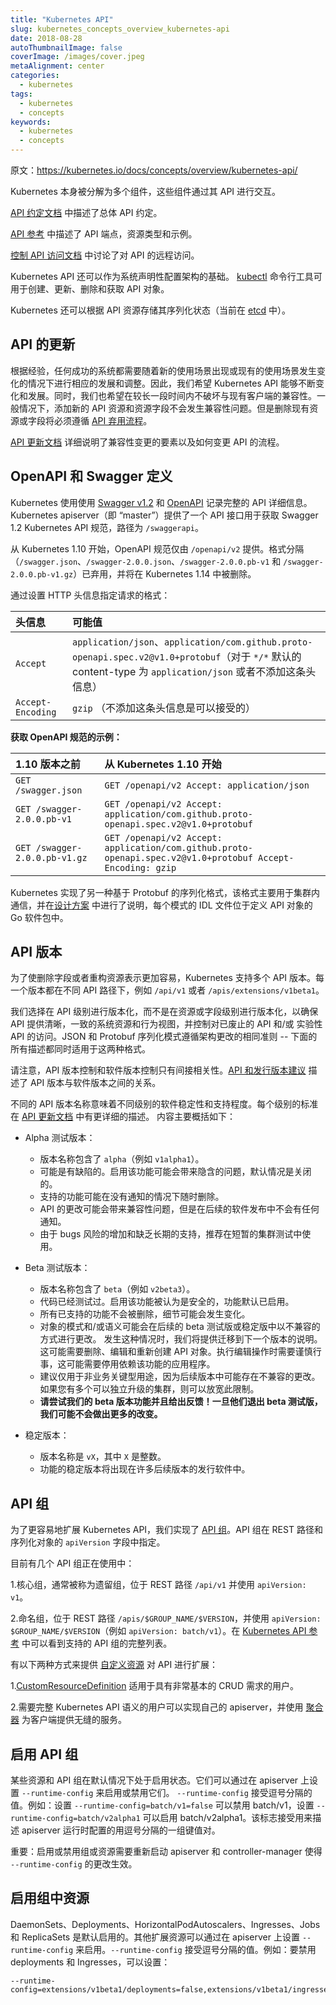 ```yaml
---
title: "Kubernetes API"
slug: kubernetes_concepts_overview_kubernetes-api
date: 2018-08-28
autoThumbnailImage: false
coverImage: /images/cover.jpeg
metaAlignment: center
categories:
  - kubernetes
tags:
  - kubernetes
  - concepts
keywords:
  - kubernetes
  - concepts
---
```


原文：https://kubernetes.io/docs/concepts/overview/kubernetes-api/

Kubernetes 本身被分解为多个组件，这些组件通过其 API 进行交互。

<!--more-->

[API 约定文档](https://git.k8s.io/community/contributors/devel/api-conventions.md) 中描述了总体 API 约定。

[API 参考](https://kubernetes.io/docs/reference) 中描述了 API 端点，资源类型和示例。

[控制 API 访问文档](https://kubernetes.io/docs/reference/access-authn-authz/controlling-access/) 中讨论了对 API 的远程访问。

Kubernetes API 还可以作为系统声明性配置架构的基础。 [kubectl](https://kubernetes.io/docs/reference/kubectl/overview/) 命令行工具可用于创建、更新、删除和获取 API 对象。

Kubernetes 还可以根据 API 资源存储其序列化状态（当前在 [etcd](https://coreos.com/docs/distributed-configuration/getting-started-with-etcd/) 中）。

## API 的更新

根据经验，任何成功的系统都需要随着新的使用场景出现或现有的使用场景发生变化的情况下进行相应的发展和调整。因此，我们希望 Kubernetes API 能够不断变化和发展。同时，我们也希望在较长一段时间内不破坏与现有客户端的兼容性。一般情况下，添加新的 API 资源和资源字段不会发生兼容性问题。但是删除现有资源或字段将必须遵循 [API 弃用流程](https://kubernetes.io/docs/reference/using-api/deprecation-policy/)。

[API 更新文档](https://git.k8s.io/community/contributors/devel/api_changes.md) 详细说明了兼容性变更的要素以及如何变更 API 的流程。

## OpenAPI 和 Swagger 定义

Kubernetes 使用使用 [Swagger v1.2](http://swagger.io/) 和 [OpenAPI](https://www.openapis.org/) 记录完整的 API 详细信息。Kubernetes apiserver（即 “master”）提供了一个 API 接口用于获取 Swagger 1.2 Kubernetes API 规范，路径为 `/swaggerapi`。

从 Kubernetes 1.10 开始，OpenAPI 规范仅由 `/openapi/v2` 提供。格式分隔（`/swagger.json`、`/swagger-2.0.0.json`、`/swagger-2.0.0.pb-v1` 和 `/swagger-2.0.0.pb-v1.gz`）已弃用，并将在 Kubernetes 1.14 中被删除。

通过设置 HTTP 头信息指定请求的格式：

| 头信息            | 可能值                                                                                                                                                        |
| :---------------- | :------------------------------------------------------------------------------------------------------------------------------------------------------------ |
| `Accept`          | `application/json`、`application/com.github.proto-openapi.spec.v2@v1.0+protobuf`（对于 `*/*` 默认的 content-type 为 `application/json` 或者不添加这条头信息） |
| `Accept-Encoding` | `gzip` （不添加这条头信息是可以接受的）                                                                                                                       |

**获取 OpenAPI 规范的示例：**

| 1.10 版本之前                 | 从 Kubernetes 1.10 开始                                                                                    |
| :---------------------------- | :--------------------------------------------------------------------------------------------------------- |
| `GET /swagger.json`           | `GET /openapi/v2 Accept: application/json`                                                                 |
| `GET /swagger-2.0.0.pb-v1`    | `GET /openapi/v2 Accept: application/com.github.proto-openapi.spec.v2@v1.0+protobuf`                       |
| `GET /swagger-2.0.0.pb-v1.gz` | `GET /openapi/v2 Accept: application/com.github.proto-openapi.spec.v2@v1.0+protobuf Accept-Encoding: gzip` |

Kubernetes 实现了另一种基于 Protobuf 的序列化格式，该格式主要用于集群内通信，并在[设计方案](https://github.com/kubernetes/community/blob/master/contributors/design-proposals/api-machinery/protobuf.md) 中进行了说明，每个模式的 IDL 文件位于定义 API 对象的 Go 软件包中。

## API 版本

为了使删除字段或者重构资源表示更加容易，Kubernetes 支持多个 API 版本。每一个版本都在不同 API 路径下，例如 `/api/v1` 或者 `/apis/extensions/v1beta1`。

我们选择在 API 级别进行版本化，而不是在资源或字段级别进行版本化，以确保 API 提供清晰，一致的系统资源和行为视图，并控制对已废止的 API 和/或 实验性 API 的访问。JSON 和 Protobuf 序列化模式遵循架构更改的相同准则 -- 下面的所有描述都同时适用于这两种格式。

请注意，API 版本控制和软件版本控制只有间接相关性。[API 和发行版本建议](https://git.k8s.io/community/contributors/design-proposals/release/versioning.md) 描述了 API 版本与软件版本之间的关系。

不同的 API 版本名称意味着不同级别的软件稳定性和支持程度。每个级别的标准在 [API 更新文档](https://git.k8s.io/community/contributors/devel/api_changes.md#alpha-beta-and-stable-versions) 中有更详细的描述。 内容主要概括如下：

- Alpha 测试版本：

  - 版本名称包含了 `alpha`（例如 `v1alpha1`）。
  - 可能是有缺陷的。启用该功能可能会带来隐含的问题，默认情况是关闭的。
  - 支持的功能可能在没有通知的情况下随时删除。
  - API 的更改可能会带来兼容性问题，但是在后续的软件发布中不会有任何通知。
  - 由于 bugs 风险的增加和缺乏长期的支持，推荐在短暂的集群测试中使用。

- Beta 测试版本：

  - 版本名称包含了 `beta`（例如 `v2beta3`）。
  - 代码已经测试过。启用该功能被认为是安全的，功能默认已启用。
  - 所有已支持的功能不会被删除，细节可能会发生变化。
  - 对象的模式和/或语义可能会在后续的 beta 测试版或稳定版中以不兼容的方式进行更改。 发生这种情况时，我们将提供迁移到下一个版本的说明。 这可能需要删除、编辑和重新创建 API 对象。执行编辑操作时需要谨慎行事，这可能需要停用依赖该功能的应用程序。
  - 建议仅用于非业务关键型用途，因为后续版本中可能存在不兼容的更改。 如果您有多个可以独立升级的集群，则可以放宽此限制。
  - **请尝试我们的 beta 版本功能并且给出反馈！一旦他们退出 beta 测试版，我们可能不会做出更多的改变。**

- 稳定版本：

  - 版本名称是 `vX`，其中 `X` 是整数。
  - 功能的稳定版本将出现在许多后续版本的发行软件中。

## API 组

为了更容易地扩展 Kubernetes API，我们实现了 [API 组](https://git.k8s.io/community/contributors/design-proposals/api-machinery/api-group.md)。API 组在 REST 路径和序列化对象的 `apiVersion` 字段中指定。

目前有几个 API 组正在使用中：

1.核心组，通常被称为遗留组，位于 REST 路径 `/api/v1` 并使用 `apiVersion: v1`。

2.命名组，位于 REST 路径 `/apis/$GROUP_NAME/$VERSION`，并使用 `apiVersion: $GROUP_NAME/$VERSION`（例如 `apiVersion: batch/v1`）。在 [Kubernetes API 参考](https://kubernetes.io/docs/reference/) 中可以看到支持的 API 组的完整列表。

有以下两种方式来提供 [自定义资源](https://kubernetes.io/docs/concepts/api-extension/custom-resources/) 对 API 进行扩展：

1.[CustomResourceDefinition](https://kubernetes.io/docs/tasks/access-kubernetes-api/extend-api-custom-resource-definitions/) 适用于具有非常基本的 CRUD 需求的用户。

2.需要完整 Kubernetes API 语义的用户可以实现自己的 apiserver，并使用 [聚合器](https://kubernetes.io/docs/tasks/access-kubernetes-api/configure-aggregation-layer/) 为客户端提供无缝的服务。

## 启用 API 组

某些资源和 API 组在默认情况下处于启用状态。它们可以通过在 apiserver 上设置 `--runtime-config` 来启用或禁用它们。 `--runtime-config` 接受逗号分隔的值。例如：设置 `--runtime-config=batch/v1=false` 可以禁用 batch/v1，设置 `--runtime-config=batch/v2alpha1` 可以启用 batch/v2alpha1。该标志接受用来描述 apiserver 运行时配置的用逗号分隔的一组键值对。

重要：启用或禁用组或资源需要重新启动 apiserver 和 controller-manager 使得 `--runtime-config` 的更改生效。

## 启用组中资源

DaemonSets、Deployments、HorizontalPodAutoscalers、Ingresses、Jobs 和 ReplicaSets 是默认启用的。其他扩展资源可以通过在 apiserver 上设置 `--runtime-config` 来启用。`--runtime-config` 接受逗号分隔的值。例如：要禁用 deployments 和 Ingresses，可以设置：

```shell
--runtime-config=extensions/v1beta1/deployments=false,extensions/v1beta1/ingresses=false
```
